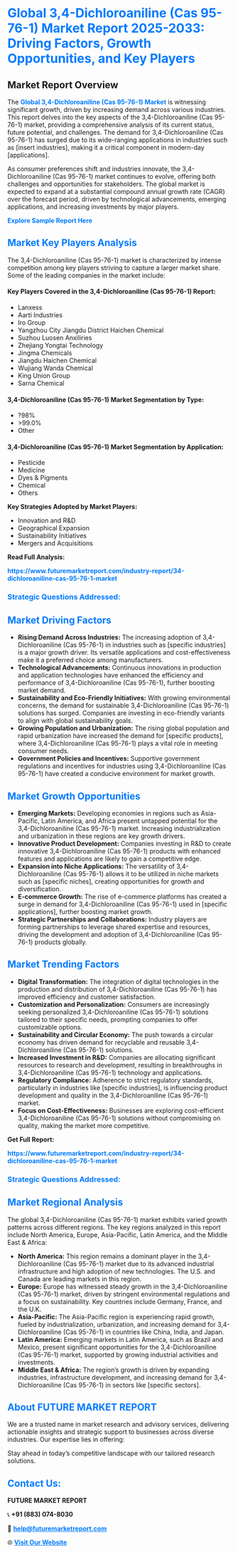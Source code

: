 <h1 style="color: #007BFF;">Global 3,4-Dichloroaniline (Cas 95-76-1) Market Report 2025-2033: Driving Factors, Growth Opportunities, and Key Players</h1>

<section id="overview">
<h2>Market Report Overview</h2>
<p>The <a href="https://www.futuremarketreport.com/industry-report/34-dichloroaniline-cas-95-76-1-market" style="color: #007BFF; text-decoration: none;"><strong>Global 3,4-Dichloroaniline (Cas 95-76-1) Market</strong></a> is witnessing significant growth, driven by increasing demand across various industries. This report delves into the key aspects of the 3,4-Dichloroaniline (Cas 95-76-1) market, providing a comprehensive analysis of its current status, future potential, and challenges. The demand for 3,4-Dichloroaniline (Cas 95-76-1) has surged due to its wide-ranging applications in industries such as [insert industries], making it a critical component in modern-day [applications].</p>
<p>As consumer preferences shift and industries innovate, the 3,4-Dichloroaniline (Cas 95-76-1) market continues to evolve, offering both challenges and opportunities for stakeholders. The global market is expected to expand at a substantial compound annual growth rate (CAGR) over the forecast period, driven by technological advancements, emerging applications, and increasing investments by major players.</p>
</section>

<section id="overview">
<p><a href="https://www.futuremarketreport.com/request-sample/reportId=29883" style="color: #007BFF; text-decoration: none;"><strong>Explore Sample Report Here</strong></a></p>
</section>

<section id="key-players">
<h2 style="color: #007BFF;">Market Key Players Analysis</h2>
<p>The 3,4-Dichloroaniline (Cas 95-76-1) market is characterized by intense competition among key players striving to capture a larger market share. Some of the leading companies in the market include:</p>
<h4>Key Players Covered in the 3,4-Dichloroaniline (Cas 95-76-1) Report:</h4>
<ul><li>Lanxess</li><li>Aarti Industries</li><li>Iro Group</li><li>Yangzhou City Jiangdu District Haichen Chemical</li><li>Suzhou Luosen Anxiliries</li><li>Zhejiang Yongtai Technology</li><li>Jingma Chemicals</li><li>Jiangdu Haichen Chemical</li><li>Wujiang Wanda Chemical</li><li>King Union Group</li><li>Sarna Chemical</li></ul>
<h4>3,4-Dichloroaniline (Cas 95-76-1) Market Segmentation by Type:</h4>
<ul><li>?98%</li><li>&gt;99.0%</li><li>Other</li></ul>

<h4>3,4-Dichloroaniline (Cas 95-76-1) Market Segmentation by Application:</h4>
<ul><li>Pesticide</li><li>Medicine</li><li>Dyes &amp; Pigments</li><li>Chemical</li><li>Others</li></ul>
<p><strong>Key Strategies Adopted by Market Players:</strong></p>
<ul>
<li>Innovation and R&D</li>
<li>Geographical Expansion</li>
<li>Sustainability Initiatives</li>
<li>Mergers and Acquisitions</li>
</ul>
</section>

<section>
<p><strong>Read Full Analysis: </strong></p><a href="https://www.futuremarketreport.com/industry-report/34-dichloroaniline-cas-95-76-1-market" style="color: #007BFF; text-decoration: none;"><strong>https://www.futuremarketreport.com/industry-report/34-dichloroaniline-cas-95-76-1-market</strong></a>
<h3 style="color: #007BFF;">Strategic Questions Addressed:</h3>
</section>

<section id="driving-factors">
<h2 style="color: #007BFF;">Market Driving Factors</h2>
<ul>
<li><strong>Rising Demand Across Industries:</strong> The increasing adoption of 3,4-Dichloroaniline (Cas 95-76-1) in industries such as [specific industries] is a major growth driver. Its versatile applications and cost-effectiveness make it a preferred choice among manufacturers.</li>
<li><strong>Technological Advancements:</strong> Continuous innovations in production and application technologies have enhanced the efficiency and performance of 3,4-Dichloroaniline (Cas 95-76-1), further boosting market demand.</li>
<li><strong>Sustainability and Eco-Friendly Initiatives:</strong> With growing environmental concerns, the demand for sustainable 3,4-Dichloroaniline (Cas 95-76-1) solutions has surged. Companies are investing in eco-friendly variants to align with global sustainability goals.</li>
<li><strong>Growing Population and Urbanization:</strong> The rising global population and rapid urbanization have increased the demand for [specific products], where 3,4-Dichloroaniline (Cas 95-76-1) plays a vital role in meeting consumer needs.</li>
<li><strong>Government Policies and Incentives:</strong> Supportive government regulations and incentives for industries using 3,4-Dichloroaniline (Cas 95-76-1) have created a conducive environment for market growth.</li>
</ul>
</section>

<section id="growth-opportunities">
<h2 style="color: #007BFF;">Market Growth Opportunities</h2>
<ul>
<li><strong>Emerging Markets:</strong> Developing economies in regions such as Asia-Pacific, Latin America, and Africa present untapped potential for the 3,4-Dichloroaniline (Cas 95-76-1) market. Increasing industrialization and urbanization in these regions are key growth drivers.</li>
<li><strong>Innovative Product Development:</strong> Companies investing in R&D to create innovative 3,4-Dichloroaniline (Cas 95-76-1) products with enhanced features and applications are likely to gain a competitive edge.</li>
<li><strong>Expansion into Niche Applications:</strong> The versatility of 3,4-Dichloroaniline (Cas 95-76-1) allows it to be utilized in niche markets such as [specific niches], creating opportunities for growth and diversification.</li>
<li><strong>E-commerce Growth:</strong> The rise of e-commerce platforms has created a surge in demand for 3,4-Dichloroaniline (Cas 95-76-1) used in [specific applications], further boosting market growth.</li>
<li><strong>Strategic Partnerships and Collaborations:</strong> Industry players are forming partnerships to leverage shared expertise and resources, driving the development and adoption of 3,4-Dichloroaniline (Cas 95-76-1) products globally.</li>
</ul>
</section>

<section id="trending-factors">
<h2 style="color: #007BFF;">Market Trending Factors</h2>
<ul>
<li><strong>Digital Transformation:</strong> The integration of digital technologies in the production and distribution of 3,4-Dichloroaniline (Cas 95-76-1) has improved efficiency and customer satisfaction.</li>
<li><strong>Customization and Personalization:</strong> Consumers are increasingly seeking personalized 3,4-Dichloroaniline (Cas 95-76-1) solutions tailored to their specific needs, prompting companies to offer customizable options.</li>
<li><strong>Sustainability and Circular Economy:</strong> The push towards a circular economy has driven demand for recyclable and reusable 3,4-Dichloroaniline (Cas 95-76-1) solutions.</li>
<li><strong>Increased Investment in R&D:</strong> Companies are allocating significant resources to research and development, resulting in breakthroughs in 3,4-Dichloroaniline (Cas 95-76-1) technology and applications.</li>
<li><strong>Regulatory Compliance:</strong> Adherence to strict regulatory standards, particularly in industries like [specific industries], is influencing product development and quality in the 3,4-Dichloroaniline (Cas 95-76-1) market.</li>
<li><strong>Focus on Cost-Effectiveness:</strong> Businesses are exploring cost-efficient 3,4-Dichloroaniline (Cas 95-76-1) solutions without compromising on quality, making the market more competitive.</li>
</ul>
</section>

<section>
<p><strong>Get Full Report: </strong></p><a href="https://www.futuremarketreport.com/industry-report/34-dichloroaniline-cas-95-76-1-market" style="color: #007BFF; text-decoration: none;"><strong>https://www.futuremarketreport.com/industry-report/34-dichloroaniline-cas-95-76-1-market</strong></a>
<h3 style="color: #007BFF;">Strategic Questions Addressed:</h3>
</section>


<section id="regional-analysis">
<h2 style="color: #007BFF;">Market Regional Analysis</h2>
<p>The global 3,4-Dichloroaniline (Cas 95-76-1) market exhibits varied growth patterns across different regions. The key regions analyzed in this report include North America, Europe, Asia-Pacific, Latin America, and the Middle East & Africa:</p>
<ul>
<li><strong>North America:</strong> This region remains a dominant player in the 3,4-Dichloroaniline (Cas 95-76-1) market due to its advanced industrial infrastructure and high adoption of new technologies. The U.S. and Canada are leading markets in this region.</li>
<li><strong>Europe:</strong> Europe has witnessed steady growth in the 3,4-Dichloroaniline (Cas 95-76-1) market, driven by stringent environmental regulations and a focus on sustainability. Key countries include Germany, France, and the U.K.</li>
<li><strong>Asia-Pacific:</strong> The Asia-Pacific region is experiencing rapid growth, fueled by industrialization, urbanization, and increasing demand for 3,4-Dichloroaniline (Cas 95-76-1) in countries like China, India, and Japan.</li>
<li><strong>Latin America:</strong> Emerging markets in Latin America, such as Brazil and Mexico, present significant opportunities for the 3,4-Dichloroaniline (Cas 95-76-1) market, supported by growing industrial activities and investments.</li>
<li><strong>Middle East & Africa:</strong> The region’s growth is driven by expanding industries, infrastructure development, and increasing demand for 3,4-Dichloroaniline (Cas 95-76-1) in sectors like [specific sectors].</li>
</ul>
</section>

<footer>
<h2 style="color: #007BFF;">About FUTURE MARKET REPORT</h2>
<p>We are a trusted name in market research and advisory services, delivering actionable insights and strategic support to businesses across diverse industries. Our expertise lies in offering:</p>

<p>Stay ahead in today’s competitive landscape with our tailored research solutions.</p>

<h2 style="color: #007BFF;">Contact Us:</h2>
<p><strong>FUTURE MARKET REPORT</strong></p>
<p>📞 <strong>+91 (883) 074-8030</strong></p>
<p>📧 <strong><a href="mailto:help@futuremarketreport.com" style="color: #007BFF;">help@futuremarketreport.com</a></strong></p>
<p>🌐 <strong><a href="https://www.futuremarketreport.com/" style="color: #007BFF;">Visit Our Website</a></strong></p>
</footer>